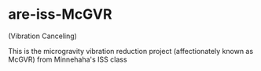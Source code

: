 # are-iss-McGVR
(Vibration Canceling)

This is the microgravity vibration reduction project (affectionately known as McGVR) from Minnehaha's ISS class

